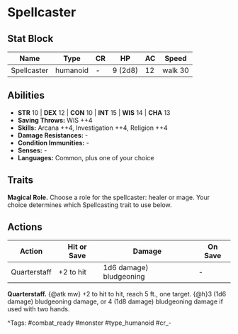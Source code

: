 # Spellcaster

## Stat Block

| Name | Type | CR | HP | AC | Speed |
|------|------|----|----|----|-------|
| Spellcaster | humanoid | - | 9 (2d8) | 12 | walk 30 |

## Abilities

- **STR** 10 | **DEX** 12 | **CON** 10 | **INT** 15 | **WIS** 14 | **CHA** 13
- **Saving Throws:** WIS ++4  
- **Skills:** Arcana ++4, Investigation ++4, Religion ++4  
- **Damage Resistances:** -  
- **Condition Immunities:** -  
- **Senses:** -  
- **Languages:** Common, plus one of your choice

## Traits

**Magical Role.** Choose a role for the spellcaster: healer or mage. Your choice determines which Spellcasting trait to use below.


## Actions

| Action | Hit or Save | Damage | On Save |
|--------|--------------|--------|----------|
| Quarterstaff | +2 to hit | 1d6 damage) bludgeoning | - |

**Quarterstaff.** {@atk mw} +2 to hit to hit, reach 5 ft., one target. {@h}3 (1d6 damage) bludgeoning damage, or 4 (1d8 damage) bludgeoning damage if used with two hands.


^Tags: #combat_ready #monster #type_humanoid #cr_-